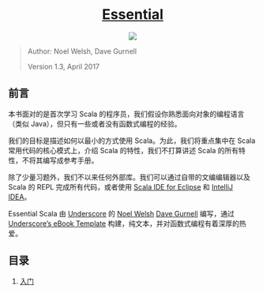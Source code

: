 <div align="center">

# [Essential](https://books.underscore.io/essential-scala/essential-scala.html)

![](https://underscore.io/images/books/essential-scala.png)

</div>

> Author: Noel Welsh, Dave Gurnell
>
> Version 1.3, April 2017

## 前言

本书面对的是首次学习 Scala 的程序员，我们假设你熟悉面向对象的编程语言（类似 Java），但只有一些或者没有函数式编程的经验。

我们的目标是描述如何以最小的方式使用 Scala。为此，我们将重点集中在 Scala 常用代码的核心模式上，介绍 Scala 的特性，我们不打算讲述 Scala 的所有特性，不将其编写成参考手册。

除了少量习题外，我们不以来任何外部库。我们可以通过自带的文编编辑器以及 Scala 的 REPL 完成所有代码，或者使用 [Scala IDE for Eclipse](http://scala-ide.org/) 和 [IntelliJ IDEA](http://www.jetbrains.com/idea/http://www.jetbrains.com/idea/)。

Essential Scala 由 [Underscore](http://underscore.io/) 的 [Noel Welsh](http://noelwelsh.com/) [Dave Gurnell](http://davegurnell.com/) 编写，通过 [Underscore’s eBook Template]() 构建，纯文本，并对函数式编程有着深厚的热爱。

## 目录

1. [入门](ch01.md)
